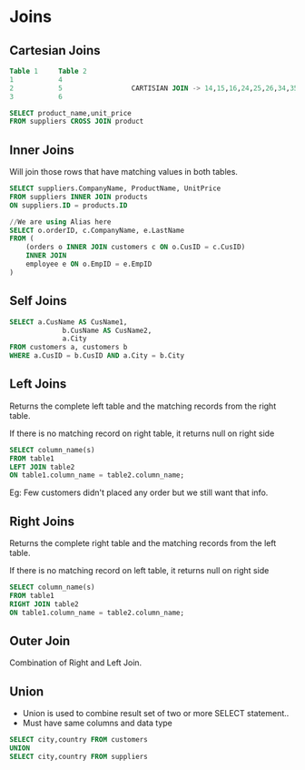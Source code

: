 # Joins

## Cartesian Joins

```sql
Table 1     Table 2         
1           4     
2           5                 CARTISIAN JOIN -> 14,15,16,24,25,26,34,35,36
3           6
```

```sql
SELECT product_name,unit_price
FROM suppliers CROSS JOIN product
```

## Inner Joins

Will join those rows that have matching values in both tables.

```sql
SELECT suppliers.CompanyName, ProductName, UnitPrice 
FROM suppliers INNER JOIN products
ON suppliers.ID = products.ID 
```

```sql
//We are using Alias here
SELECT o.orderID, c.CompanyName, e.LastName
FROM (
	(orders o INNER JOIN customers c ON o.CusID = c.CusID)
	INNER JOIN
	employee e ON o.EmpID = e.EmpID
)
```

## Self Joins

```sql
SELECT a.CusName AS CusName1,
			 b.CusName AS CusName2,
			 a.City
FROM customers a, customers b
WHERE a.CusID = b.CusID AND a.City = b.City 
```

## Left Joins

Returns the complete left table and the matching records from the right table.

If there is no matching record on right table, it returns null on right side

```sql
SELECT column_name(s)
FROM table1
LEFT JOIN table2
ON table1.column_name = table2.column_name;
```

Eg: Few customers didn't placed any order but we still want that info.

## Right Joins

Returns the complete right table and the matching records from the left table.

If there is no matching record on left table, it returns null on right side

```sql
SELECT column_name(s)
FROM table1
RIGHT JOIN table2
ON table1.column_name = table2.column_name;
```

## Outer Join

Combination of Right and Left Join.

## Union

- Union is used to combine result set of two or more SELECT statement..
- Must have same columns and data type

```sql
SELECT city,country FROM customers
UNION
SELECT city,country FROM suppliers
```